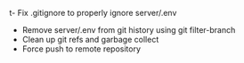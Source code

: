 t- Fix .gitignore to properly ignore server/.env
- Remove server/.env from git history using git filter-branch
- Clean up git refs and garbage collect
- Force push to remote repository

